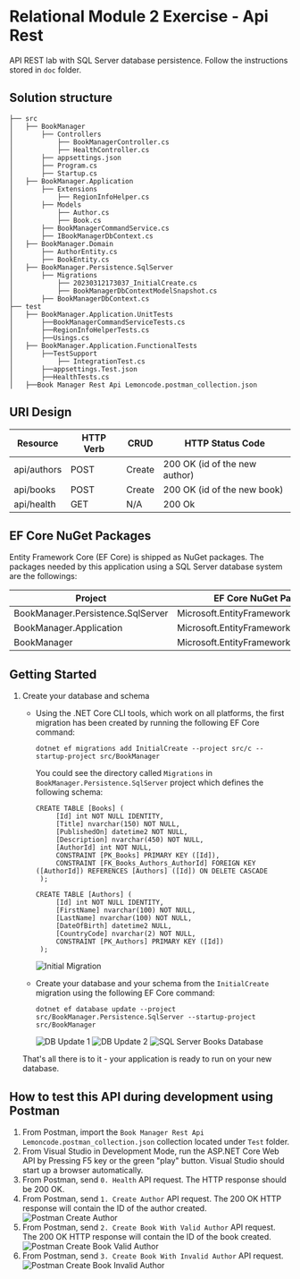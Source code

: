 # Relational Module 2 Exercise - Api Rest
API REST lab with SQL Server database persistence. Follow the instructions stored in `doc` folder.

## Solution structure 

```
├── src
│   ├── BookManager
│   	├── Controllers
│   		├── BookManagerController.cs
│   		├── HealthController.cs
│   	├── appsettings.json
│   	├── Program.cs
│   	├── Startup.cs
│   ├── BookManager.Application
│   	├── Extensions
│   		├── RegionInfoHelper.cs
│   	├── Models
│   		├── Author.cs
│   		├── Book.cs
│   	├── BookManagerCommandService.cs
│   	├── IBookManagerDbContext.cs
│   ├── BookManager.Domain
│   	├── AuthorEntity.cs
│   	├── BookEntity.cs
│   ├── BookManager.Persistence.SqlServer
│   	├── Migrations
│   		├── 20230312173037_InitialCreate.cs
│   		├── BookManagerDbContextModelSnapshot.cs
│   	├── BookManagerDbContext.cs
├── test
│   ├── BookManager.Application.UnitTests
│   	├──BookManagerCommandServiceTests.cs
│   	├──RegionInfoHelperTests.cs
│   	├──Usings.cs
│   ├── BookManager.Application.FunctionalTests
│   	├──TestSupport
│   		├── IntegrationTest.cs
│   	├──appsettings.Test.json
│   	├──HealthTests.cs
│   ├──Book Manager Rest Api Lemoncode.postman_collection.json
```

## URI Design

| Resource  				|  HTTP Verb	|	CRUD    |  HTTP Status Code |
| ------------------| ------------| --------| ---------------   | 
| api/authors 			| POST	      | Create  | 200 OK (id of the new author)		  | 
| api/books  			  | POST	      | Create	| 200 OK (id of the new book)	 	  | 
| api/health        | GET         | N/A		  | 200	Ok           |


## EF Core NuGet Packages
Entity Framework Core (EF Core) is shipped as NuGet packages. The packages needed by this application using a SQL Server database system are the followings:

|Project        |  EF Core NuGet Package | 
| ----------    |----------------------- |
| BookManager.Persistence.SqlServer | Microsoft.EntityFrameworkCore.SqlServer |
| BookManager.Application| Microsoft.EntityFrameworkCore | 
| BookManager| Microsoft.EntityFrameworkCore.Design | 

## Getting Started
1. Create your database and schema
      
   * Using the .NET Core CLI tools, which work on all platforms, the first migration has been created by running the following EF Core command:
    
     ```
     dotnet ef migrations add InitialCreate --project src/c --startup-project src/BookManager
     ```

     You could see the directory called `Migrations` in `BookManager.Persistence.SqlServer` project which defines the following schema:

     ```
     CREATE TABLE [Books] (
          [Id] int NOT NULL IDENTITY,
          [Title] nvarchar(150) NOT NULL,
          [PublishedOn] datetime2 NOT NULL,
          [Description] nvarchar(450) NOT NULL,
          [AuthorId] int NOT NULL,
          CONSTRAINT [PK_Books] PRIMARY KEY ([Id]),
          CONSTRAINT [FK_Books_Authors_AuthorId] FOREIGN KEY ([AuthorId]) REFERENCES [Authors] ([Id]) ON DELETE CASCADE
      );

     CREATE TABLE [Authors] (
          [Id] int NOT NULL IDENTITY,
          [FirstName] nvarchar(100) NOT NULL,
          [LastName] nvarchar(100) NOT NULL,
          [DateOfBirth] datetime2 NULL,
          [CountryCode] nvarchar(2) NOT NULL,
          CONSTRAINT [PK_Authors] PRIMARY KEY ([Id])
      );
     ```

    
     ![Initial Migration](doc/InitialMigration.JPG)
 
   * Create your database and your schema from the `InitialCreate` migration using the following EF Core command:
  
      ``` 
      dotnet ef database update --project src/BookManager.Persistence.SqlServer --startup-project src/BookManager
      ``` 

      ![DB Update 1](doc/ApplyingMigration_1.JPG)
      ![DB Update 2](doc/ApplyingMigration_2.JPG)
      ![SQL Server Books Database](doc/SQLServerBooksDatabase.JPG)

    That's all there is to it - your application is ready to run on your new database.

## How to test this API during development using Postman
1. From Postman, import the `Book Manager Rest Api Lemoncode.postman_collection.json` collection located under `Test` folder.
2. From Visual Studio in Development Mode, run the ASP.NET Core Web API by Pressing F5 key or the green "play" button. Visual Studio should start up a browser automatically.
3. From Postman, send `0. Health` API request. The HTTP response should be 200 OK.
4. From Postman, send `1. Create Author` API request. The 200 OK HTTP response will contain the ID of the author created.
  ![Postman Create Author](doc/PostmanCreateAuthor.JPG)
5. From Postman, send `2. Create Book With Valid Author` API request. The 200 OK HTTP response will contain the ID of the book created.
  ![Postman Create Book Valid Author](doc/Postman-CreateBook-ValidAuthor.JPG)
6. From Postman, send `3. Create Book With Invalid Author` API request. 
  ![Postman Create Book Invalid Author](doc/Postman-CreateBook-InvalidAuthor.JPG)